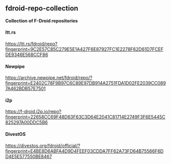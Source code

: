 ## fdroid-repo-collection
**Collection of F-Droid repositories**


#### ltt.rs

https://ltt.rs/fdroid/repo?fingerprint=9C2E57C85C279E5E1A427F6E87927FC1E2278F62D61D7FCEFDE9346E568CCF86

#### Newpipe

https://archive.newpipe.net/fdroid/repo/?fingerprint=E2402C78F9B97C6C89E97DB914A2751FDA1D02FE2039CC0897A462BDB57E7501

#### i2p

https://f-droid.i2p.io/repo?fingerprint=22658CC69F48D63F63C3D64E2041C81714E2749F3F6E5445C825297A00DDC5B6

#### DivestOS

https://divestos.org/fdroid/official/?fingerprint=E4BE8D6ABFA4D9D4FEEF03CDDA7FF62A73FD64B75566F6DD4E5E577550BE8467

#### 


#### 
